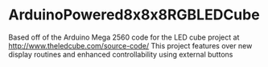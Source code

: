 # ArduinoPowered8x8x8RGBLEDCube
Based off of the Arduino Mega 2560 code for the LED cube project at http://www.theledcube.com/source-code/ This project features over new display routines and enhanced controllability using external buttons
